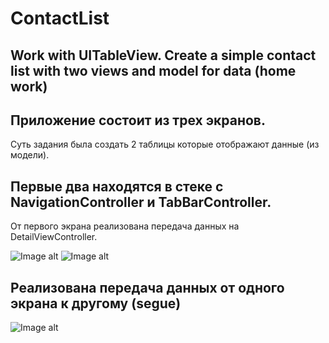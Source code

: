 # ContactList
## Work with UITableView. Create a simple contact list with two views and model for data (home work)

## Приложение состоит из трех экранов.
Суть задания была создать 2 таблицы которые отображают данные (из модели).

## Первые два находятся в стеке с NavigationController и TabBarController.
От первого экрана реализована передача данных на DetailViewController.

![Image alt](https://github.com/viacheslavplatonov/ContactList/raw/main/people1.png)
![Image alt](https://github.com/viacheslavplatonov/ContactList/raw/main/details.png)

## Реализована передача данных от одного экрана к другому (segue)

![Image alt](https://github.com/viacheslavplatonov/ContactList/raw/main/people2.png)
